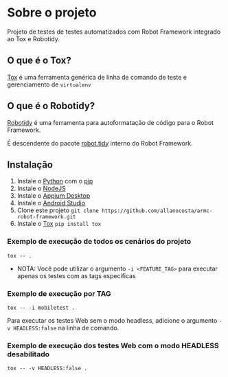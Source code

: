 # Sobre o projeto

Projeto de testes de testes automatizados com Robot Framework integrado ao Tox e Robotidy.

## O que é o Tox?

[Tox][WhatIsTox] é uma ferramenta genérica de linha de comando de teste e gerenciamento de ```virtualenv```

## O que é o Robotidy?

[Robotidy][RobotidyIntroduction] é uma ferramenta para autoformatação de código para o Robot Framework.

É descendente do pacote [robot.tidy][RobotidyRobotFramework] interno do Robot Framework.

## Instalação

1. Instale o [Python][Python] com o [pip][pip]
2. Instale o [NodeJS][NodeJS]
3. Instale o [Appium Desktop][AppiumDesktop]
4. Instale o [Android Studio][AndroidStudio]
5. Clone este projeto ```git clone https://github.com/allanocosta/armc-robot-framework.git```
6. Instale o [Tox][ToxInstall] ```pip install tox```

### Exemplo de execução de todos os cenários do projeto

```tox -- .```

- NOTA: Você pode utilizar o argumento ```-i <FEATURE_TAG>``` para executar apenas os testes com as tags específicas

### Exemplo de execução por TAG

```tox -- -i mobiletest .```

Para executar os testes Web sem o modo headless, adicione o argumento ```-v HEADLESS:false``` na linha de comando.

### Exemplo de execução dos testes Web com o modo HEADLESS desabilitado

```tox -- -v HEADLESS:false .```

[WhatIsTox]: https://tox.wiki/en/latest/#what-is-tox
[RobotidyIntroduction]: https://robotidy.readthedocs.io/en/stable/#introduction
[RobotidyRobotFramework]: https://robotframework.org/robotframework/latest/RobotFrameworkUserGuide.html#tidy
[Python]: https://www.python.org/
[pip]: https://pip.pypa.io
[NodeJS]: https://nodejs.org/en/
[ToxInstall]: https://tox.wiki/en/latest/install.html
[AppiumDesktop]: https://appium.io/downloads.html
[AndroidStudio]: https://developer.android.com/studio
